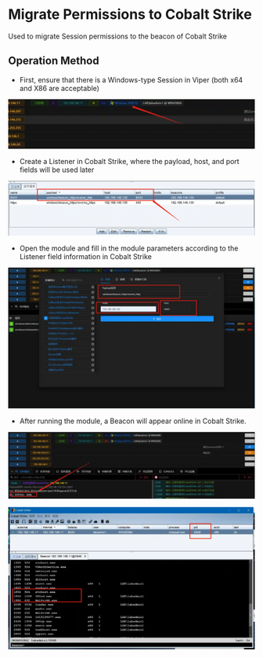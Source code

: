 # Migrate Permissions to Cobalt Strike

Used to migrate Session permissions to the beacon of Cobalt Strike

## Operation Method

+ First, ensure that there is a Windows-type Session in Viper (both x64 and X86 are acceptable)

![](img\DefenseEvasion_ProcessInjection_CobaltStrikeOnline\1.webp)

+ Create a Listener in Cobalt Strike, where the payload, host, and port fields will be used later

![](img\DefenseEvasion_ProcessInjection_CobaltStrikeOnline\2.webp)

+ Open the module and fill in the module parameters according to the Listener field information in Cobalt Strike

![](img\DefenseEvasion_ProcessInjection_CobaltStrikeOnline\3.webp)

+ After running the module, a Beacon will appear online in Cobalt Strike.

![](img\DefenseEvasion_ProcessInjection_CobaltStrikeOnline\4.webp)

![](img\DefenseEvasion_ProcessInjection_CobaltStrikeOnline\5.webp)

